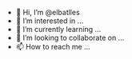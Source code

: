 - 👋 Hi, I’m @elbatlles
- 👀 I’m interested in ...
- 🌱 I’m currently learning ...
- 💞️ I’m looking to collaborate on ...
- 📫 How to reach me ...

<!---
elbatlles/elbatlles is a ✨ special ✨ repository because its `README.md` (this file) appears on your GitHub profile.
You can click the Preview link to take a look at your changes.
--->
